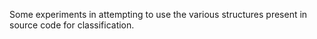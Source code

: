 Some experiments in attempting to use the various structures present in source code for classification.

